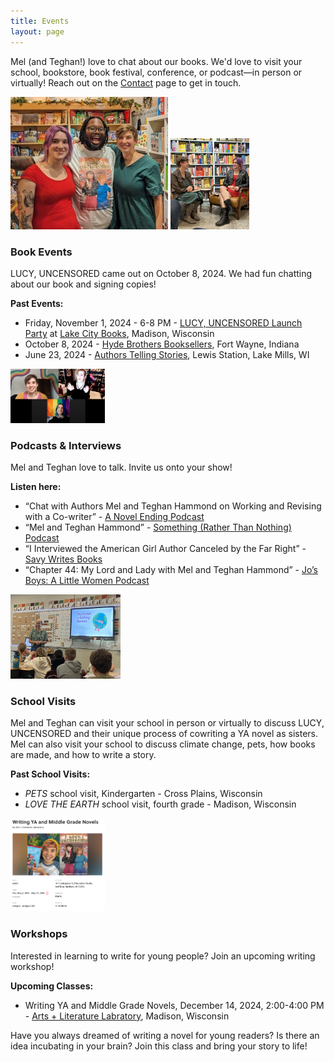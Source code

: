 ```yaml
---
title: Events
layout: page
---
```


Mel (and Teghan!) love to chat about our books. We'd love to visit your school, bookstore, book festival, conference, or podcast—in person or virtually! Reach out on the [Contact](https://www.melhammondbooks.com/contact) page to get in touch.  

<img src="images/site/lucy_launch_charles.jpg" alt="Mel and Teghan with Charles, wearing a Lucy, Uncensored t-shirt" class="image-center " style="max-width:50%;">

<img src="images/site/launch_party.jpeg" alt="Mel and Teghan chatting at Lake City Books" class="image-right " style="max-width:25%;">

### Book Events
LUCY, UNCENSORED came out on October 8, 2024. We had fun chatting about our book and signing copies!

**Past Events:**
- Friday, November 1, 2024 - 6-8 PM - [LUCY, UNCENSORED Launch Party](https://www.facebook.com/events/522726766819520) at [Lake City Books](https://www.lakecitybooks.com/), Madison, Wisconsin
- October 8, 2024 - [Hyde Brothers Booksellers](https://hydebros.com/), Fort Wayne, Indiana
- June 23, 2024 - [Authors Telling Stories](https://www.dailyunion.com/news/jefferson_county_area/story-slam-lake-mills-author-event-raises-funds-for-jefferson-county-literacy-council/article_f1d32cdc-3196-11ef-af63-db7e8b9b65ff.html), Lewis Station, Lake Mills, WI

<img src="images/site/savy_youtube.png" alt="Mel and Teghan chatting with Savy on Zoom" class="image-right " style="max-width:30%;">

### Podcasts & Interviews
Mel and Teghan love to talk. Invite us onto your show! 

**Listen here:**
- “Chat with Authors Mel and Teghan Hammond on Working and Revising with a Co-writer” - [A Novel Ending Podcast](https://www.anovelending.com/episode40)
- “Mel and Teghan Hammond” - [Something (Rather Than Nothing) Podcast](https://podcasts.apple.com/us/podcast/mel-and-teghan-hammond/id1473313040?i=1000652795846)
- “I Interviewed the American Girl Author Canceled by the Far Right” - [Savy Writes Books](https://youtu.be/pbcayXOV7Tc?si=J5zsrcT5ineM4Hji)
- “Chapter 44: My Lord and Lady with Mel and Teghan Hammond” - [Jo’s Boys: A Little Women Podcast](https://jos-boys-a-little-women-podcast.castos.com/episodes/chapter-44-my-lord-and-lady-with-mel-and-teghan-hammond)

<div class="entry">
    <img src="images/site/school_visit.jpeg" alt="Mel presents Love the Earth in a classroom" class="image-right" style="max-width: 35%;">
    <div class="text">
        <h3>School Visits</h3>
        <p>Mel and Teghan can visit your school in person or virtually to discuss LUCY, UNCENSORED and their unique process of cowriting a YA novel as sisters. Mel can also visit your school to discuss climate change, pets, how books are made, and how to write a story.</p>
        <p><strong>Past School Visits:</strong></p>
        <ul>
            <li><em>PETS</em> school visit, Kindergarten - Cross Plains, Wisconsin</li>
            <li><em>LOVE THE EARTH</em> school visit, fourth grade - Madison, Wisconsin</li>
        </ul>
    </div>
</div>

<img src="images/site/art_lit_lab.png" alt="a class posting on the ALL website" class="image-right " style="max-width:30%;">

### Workshops
Interested in learning to write for young people? Join an upcoming writing workshop! 

**Upcoming Classes:**
- Writing YA and Middle Grade Novels, December 14, 2024, 2:00-4:00 PM - [Arts + Literature Labratory](https://www.hisawyer.com/arts-literature-laboratory/schedules/activity-set/941852?source=semesters), Madison, Wisconsin

Have you always dreamed of writing a novel for young readers? Is there an idea incubating in your brain? Join this class and bring your story to life!


